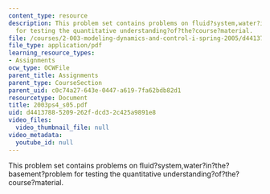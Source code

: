 ```yaml
---
content_type: resource
description: This problem set contains problems on fluid?system,water?in?the?basement?problem
  for testing the quantitative understanding?of?the?course?material.
file: /courses/2-003-modeling-dynamics-and-control-i-spring-2005/d44137885209262fdcd32c425a9891e8_2003ps4_s05.pdf
file_type: application/pdf
learning_resource_types:
- Assignments
ocw_type: OCWFile
parent_title: Assignments
parent_type: CourseSection
parent_uid: c0c74a27-643e-0447-a619-7fa62bdb82d1
resourcetype: Document
title: 2003ps4_s05.pdf
uid: d4413788-5209-262f-dcd3-2c425a9891e8
video_files:
  video_thumbnail_file: null
video_metadata:
  youtube_id: null
---
```

This problem set contains problems on fluid?system,water?in?the?basement?problem for testing the quantitative understanding?of?the?course?material.

